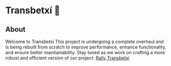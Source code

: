 # Transbetxí 🏁

## About
Welcome to Transbetxi This project is undergoing a complete overhaul and is being rebuilt from scratch to improve performance, enhance functionality, and ensure better maintainability. Stay tuned as we work on crafting a more robust and efficient version of our project: [Rally Transbetxi](https://github.com/xicotet/RallyTransbetxi)
